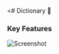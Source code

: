 <# Dictionary  📕

### Key Features

![Screenshot ](https://github.com/pnut8/Dictionary/assets/88376730/fc010868-5623-4c5a-92a4-5f2c54adda13)
